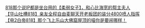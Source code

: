 [818那个说IP都是坐台用的【柔弱女子】，和心比海宽的帮主夫人](http://tieba.baidu.com/p/2319120229?see_lz=1&pn=)   
[【华山吐槽818】亲友全程自由麦聊天开老板团的装分4800喷人指挥](http://tieba.baidu.com/p/2318791330?see_lz=1&pn=)   
[【电2白帝818】那个飞上乐山大佛窟屋顶的喵你是要闹哪样！](http://tieba.baidu.com/p/2320005729?see_lz=1&pn=)   
